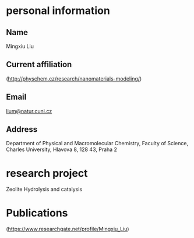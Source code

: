 # personal information
## Name 
Mingxiu Liu
## Current affiliation 
(http://physchem.cz/research/nanomaterials-modeling/)
## Email 
lium@natur.cuni.cz
## Address 
Department of Physical and Macromolecular Chemistry,
Faculty of Science,
Charles University,
Hlavova 8, 128 43, Praha 2
# research project 
Zeolite Hydrolysis and catalysis
# Publications 
(https://www.researchgate.net/profile/Mingxiu_Liu)



